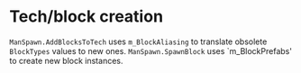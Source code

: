 # Tech/block creation
`ManSpawn.AddBlocksToTech` uses `m_BlockAliasing` to translate obsolete `BlockTypes` values to new ones.
`ManSpawn.SpawnBlock` uses `m_BlockPrefabs' to create new block instances.
